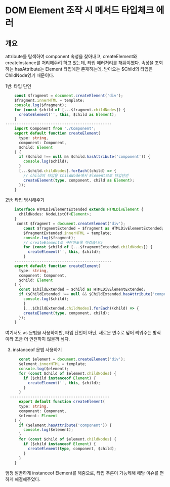 # DOM Element 조작 시 메서드 타입체크 에러

## 개요

attribute를 탐색하여 component 속성을 찾아내고, createElement와 createInstance를 처리해주려 하고 있는데, 타입 에러처리를 해줘야했다.
속성을 조회하는 hasAttribute는 Element 타입에만 존재하는데, 받아오는 $Child의 타입은 ChildNode였기 때문이다.

1번: 타입 단언

```ts
    const $fragment = document.createElement('div');
    $fragment.innerHTML = template;
    console.log($fragment);
    for (const $child of [...$fragment.childNodes]) {
      createElement('', this, $child as Element);
    }
-----------------------------------------------
	import Component from './Component';
	export default function createElement(
	  type: string,
	  component: Component,
	  $child: Element
	) {
	  if ($child !== null && $child.hasAttribute('component')) {
	    console.log($child);
	  }
	  [...$child.childNodes].forEach((child) => {
	    // child의 타입을 ChildNode에서 Element으로 타입단언
	    createElement(type, component, child as Element);
	  });
	}

```

2번: 타입 명시해주기

```ts
	interface HTMLDivElementExtended extends HTMLDivElement {
	  childNodes: NodeListOf<Element>;
	}
	 const $fragment = document.createElement('div');
	    const $fragmentExtended = $fragment as HTMLDivElementExtended;
	    $fragmentExtended.innerHTML = template;
	    console.log($fragment);
	    // createElement로 구현하도록 하겠습니다
	    for (const $child of [...$fragmentExtended.childNodes]) {
	      createElement('', this, $child);
	    }
	-------------------------------------------
	export default function createElement(
	  type: string,
	  component: Component,
	  $child: Element
	) {
	  const $ChildExtended = $child as HTMLDivElementExtended;
	  if ($ChildExtended !== null && $ChildExtended.hasAttribute('component')) {
	    console.log($child);
		}
		[...$ChildExtended.childNodes].forEach((child) => {
	    createElement(type, component, child);
	  });
	}
```

여기서도 as 문법을 사용하지만, 타입 단언이 아닌, 새로운 변수로 덮어 씌워주는 방식이라 조금 더 안전하지 않을까 싶다.

3. instanceof 문법 사용하기

```ts
	  const $element = document.createElement('div');
	  $element.innerHTML = template;
	  console.log($element);
	  for (const $child of $element.childNodes) {
	    if ($child instanceof Element) {
	      createElement('', this, $child);
	    }
	  }
  --------------------------------------------
	  export default function createElement(
	  type: string,
	  component: Component,
	  $element: Element
	) {
	  if ($element.hasAttribute('component')) {
	    console.log($element);
	  }
	  for (const $child of $element.childNodes) {
	    if ($child instanceof Element) {
	      createElement(type, component, $child);
	    }
	  }
	}
```

엄청 깔끔하게 instanceof Element를 해줌으로, 타입 추론이 가능케해 해당 이슈를 편하게 해결해주었다.
